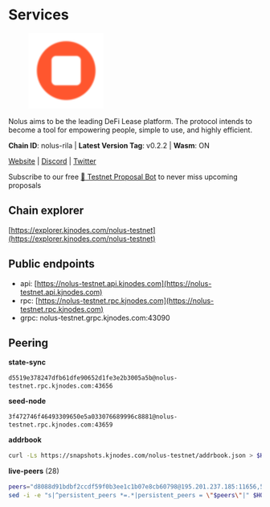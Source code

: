 # Services

<figure><img src="https://raw.githubusercontent.com/kj89/cosmos-images/main/logos/nolus.png" width="150" alt=""><figcaption></figcaption></figure>

Nolus aims to be the leading DeFi Lease platform. The protocol  intends to become a tool for empowering people, simple to use, and highly efficient.

**Chain ID**: nolus-rila | **Latest Version Tag**: v0.2.2 | **Wasm**: ON

[Website](https://www.nolus.io) | [Discord](https://discord.gg/nolus-protocol) | [Twitter](https://twitter.com/NolusProtocol)



Subscribe to our free [🤖 Testnet Proposal Bot](https://t.me/kjnodes_testnet_proposal_bot) to never miss upcoming proposals


## Chain explorer
[https://explorer.kjnodes.com/nolus-testnet](https://explorer.kjnodes.com/nolus-testnet)

## Public endpoints

* api: [https://nolus-testnet.api.kjnodes.com](https://nolus-testnet.api.kjnodes.com)
* rpc: [https://nolus-testnet.rpc.kjnodes.com](https://nolus-testnet.rpc.kjnodes.com)
* grpc: nolus-testnet.grpc.kjnodes.com:43090

## Peering

**state-sync**

```text
d5519e378247dfb61dfe90652d1fe3e2b3005a5b@nolus-testnet.rpc.kjnodes.com:43656
```

**seed-node**

```text
3f472746f46493309650e5a033076689996c8881@nolus-testnet.rpc.kjnodes.com:43659
```

**addrbook**
```bash
curl -Ls https://snapshots.kjnodes.com/nolus-testnet/addrbook.json > $HOME/.nolus/config/addrbook.json
```

**live-peers** (28)
```bash
peers="d8088d91bdbf2ccdf59f0b3ee1c1b07e8cb60798@195.201.237.185:11656,50d786a2d242839fe2bdb69bee694d7ffa455824@5.161.60.42:18656,33f4b7f56b6708526f0638162f020394de0ce5e9@65.21.229.33:28656,d5519e378247dfb61dfe90652d1fe3e2b3005a5b@65.109.68.190:43656,17cc34fc4a5c91e67bc7e11b9c15cad10dd11336@138.201.221.94:26656,87e0efe332fdc4b0c2a76d18761a936509762067@212.41.9.98:36656,7042490bf1526d8c61c43ffe4d700388b73b905f@65.108.192.123:35656,8d59cbd6f8aa5c19613b1e64560f6024cde2ef81@202.61.251.135:26656,e6e48680fa62c03bed242c52eb21d3cbe44a6752@46.8.210.144:26856,5c2a752c9b1952dbed075c56c600c3a79b58c395@195.3.220.135:27016,6c7df995fc208bf1e46b247eea141923868d9452@185.144.99.9:26656,8b0b427b4567a7a66f05fab1146ee97b52ad7958@93.189.30.119:26656,73e55e512de96e81fa025463f1581daf64172f76@65.108.13.154:31656,b0fa31de7a29b92b4c910cbafb2789626a1db8a9@65.108.9.164:20756,d71f6a702561b08023810464a96668045dbabd9e@95.214.55.25:26656,f9734a35578309156308f12eba510ef995de4769@165.22.111.173:20756,fcb82df30d2056c3af024fb389e173d683fe8229@65.108.105.48:19756,5d323e4127ebf0c3139f3081765606e32052fa3e@65.109.92.148:26656,48283100d4cf8068dc16ef1b10aacf092303ec2f@65.109.85.170:47656,441ee01f2bb396bf4116f197e4d9eefbd88f5e10@65.109.122.105:60756,2c0ff6e5f30189559ad336a1eb17ae48fcacc8ee@95.216.14.58:61456,2fc6d24d1d77c34427ce7cbb24de5ee4d4debe7c@161.97.108.208:26656,60c57c5b7215c84260249768cf66ae550142af9f@141.98.169.25:26656,ca83b6457bfce88d892646b6afb51165ec3e94d4@135.181.183.93:22656,b4553ec94efe9cb11c684661042eedc2adf6ead3@23.88.74.54:42656,acd39ab5b00e5611df296b2e6fb4f6a44a32513f@23.88.5.169:21656,654e76e7d4b27fdb3a931fe2d44c51184d8a5731@5.161.78.48:26656,a95975f3a58e20ba1c518f3cbb1c23ef7569e4d4@14.241.82.87:26656"
sed -i -e "s|^persistent_peers *=.*|persistent_peers = \"$peers\"|" $HOME/.nolus/config/config.toml
```
